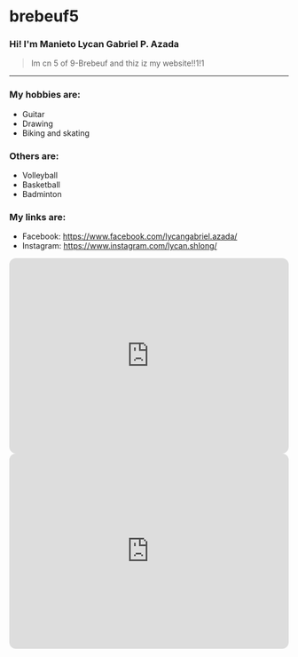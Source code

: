  # brebeuf5
### Hi! I'm Manieto Lycan Gabriel P. **Azada**
> Im cn 5 of 9-Brebeuf and thiz iz my website!!1!1
---
### My hobbies are:
- Guitar
- Drawing
- Biking and skating

### Others are:
- Volleyball
- Basketball
- Badminton

### My links are:
- Facebook: https://www.facebook.com/lycangabriel.azada/
- Instagram: https://www.instagram.com/lycan.shlong/

<iframe style="border-radius:12px" src="https://open.spotify.com/embed/album/7o4UsmV37Sg5It2Eb7vHzu?utm_source=generator" width="100%" height="352" frameBorder="0" allowfullscreen="" allow="autoplay; clipboard-write; encrypted-media; fullscreen; picture-in-picture" loading="lazy"></iframe>

<iframe style="border-radius:12px" src="https://open.spotify.com/embed/album/35UJLpClj5EDrhpNIi4DFg?utm_source=generator" width="100%" height="352" frameBorder="0" allowfullscreen="" allow="autoplay; clipboard-write; encrypted-media; fullscreen; picture-in-picture" loading="lazy"></iframe>
